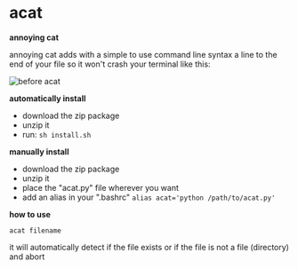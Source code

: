 acat
====

**annoying cat**

annoying cat adds with a simple to use command line syntax a line to the end of your file so it won't crash your terminal like this:

![before acat](https://debian-blog.org/wp-content/uploads/Screen-Shot-2013-02-01-at-8.09.30-PM-1024x660.png "before acat")



**automatically install**

- download the zip package 
- unzip it
- run: `sh install.sh`

**manually install**

- download the zip package
- unzip it
- place the "acat.py" file wherever you want
- add an alias in your ".bashrc" `alias acat='python /path/to/acat.py'`

**how to use**

`acat filename`

it will automatically detect if the file exists or if the file is not a file (directory) and abort
